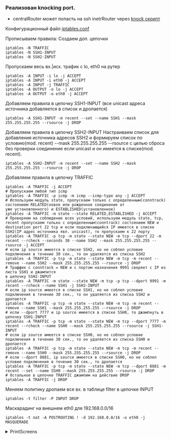 ### Реализован knocking port.

* centralRouter может попасть на ssh inetrRouter через [knock скрипт](https://github.com/kyourselfer/OTUS_LinuxAdmin201804/tree/master/lesson14_firewall/1/scripts)

Конфигурационный файл [iptables.conf](https://github.com/kyourselfer/OTUS_LinuxAdmin201804/blob/master/lesson14_firewall/1/iptables.conf)

Прописываем правила:
Создаем доп. цепочки
```
iptables -N TRAFFIC
iptables -N SSH1-INPUT
iptables -N SSH2-INPUT
```
Пропускаем весь вх.|исх. трафик с lo, eth0 на рутер
```
iptables -A INPUT -i lo -j ACCEPT
iptables -A INPUT -i eth0 -j ACCEPT
iptables -A INPUT -j TRAFFIC
iptables -A OUTPUT -o lo -j ACCEPT
iptables -A OUTPUT -o eth0 -j ACCEPT
```
Добавляем правила в цепочку SSH1-INPUT (все unicast адреса источника добавляется в список и дропается)
```
iptables -A SSH1-INPUT -m recent --set --name SSH1 --mask 255.255.255.255 --rsource -j DROP

```
Добавляем правила в цепочку SSH2-INPUT
Настраиваем список для добавления источника адресов SSH2 и формируем список по условию(mod. recent) --mask 255.255.255.255 --rsource с целью сброса без проверки соединение если unicast и он имеется в списке(mod. recent).
```
iptables -A SSH2-INPUT -m recent --set --name SSH2 --mask 255.255.255.255 --rsource -j DROP
```
Добавляем правила в цепочку TRAFFIC
```
iptables -A TRAFFIC -j ACCEPT
# Пропускаем любой тип icmp
iptables -A TRAFFIC -p icmp -m icmp --icmp-type any -j ACCEPT
# Используем модуль state, пропускаем только с определенным(conntrack) состоянием RELATED(новое или рожденное соединение от
уже установленного) и ESTABLISHED(установленное)
iptables -A TRAFFIC -m state --state RELATED,ESTABLISHED -j ACCEPT
# Проверяем на соблюдение всех условий, используем модуль state, tcp, recent пропускаем только с определенным(conntrack) состоянием NEW и destination port 22 tcp и если подключающийся IP имеется в списке SSH2(IP адрес источника явл. unicast), то пропускаем к 22 порту
iptables -A TRAFFIC -p tcp -m state --state NEW -m tcp --dport 22 -m recent --rcheck --seconds 30 --name SSH2 --mask 255.255.255.255 --rsource -j ACCEPT
# если ip source имеется в списке SSH2, но не соблел условие подключения в течение 30 сек., то он удаляется из списка SSH2
iptables -A TRAFFIC -p tcp -m state --state NEW -m tcp -m recent --remove --name SSH2 --mask 255.255.255.255 --rsource -j DROP
# Траффик с conntrack = NEW и с портом назначения 9991 сверяет с IP из листа SSH1 и джампится
в цепочку SSH2-INPUT
iptables -A TRAFFIC -m state --state NEW -m tcp -p tcp --dport 9991 -m recent --rcheck --name SSH1 -j SSH2-INPUT
# если ip source имеется в списке SSH1, но не соблел условие подключения в течение 30 сек., то он удаляется из списка SSH2 и дропается
iptables -A TRAFFIC -p tcp -m state --state NEW -m tcp -m recent --remove --name SSH1 --mask 255.255.255.255 --rsource -j DROP
# если --dport 7777 и ip source имеется в списке SSH0, то джампнуть в цепочку SSH1-INPUT
iptables -A TRAFFIC -p tcp -m state --state NEW -m tcp --dport 7777 -m recent --rcheck --name SSH0 --mask 255.255.255.255 --rsource -j SSH1-INPUT
# если ip source имеется в списке SSH0, но не соблел условие подключения в течение 30 сек., то он удаляется из списка SSH0 и дропается
iptables -A TRAFFIC -p tcp -m state --state NEW -m tcp -m recent --remove --name SSH0 --mask 255.255.255.255 --rsource -j DROP
# если --dport 8881, ip source имеется в списке SSH0, но не соблел условие подключения в течение 30 сек., то дропается
iptables -A TRAFFIC -p tcp -m state --state NEW -m tcp --dport 8881 -m recent --set --name SSH0 --mask 255.255.255.255 --rsource -j DROP
# Остальное в цепочке TRAFFIC джампим на действие DROP
iptables -A TRAFFIC -j DROP
```
Меняем политику дропаем все вх. в таблице filter в цепочке INPUT
```
iptables -t filter -P INPUT DROP
```
Маскарадинг на внешнем eth0 для 192.168.0.0/16
```
iptables -t nat -A POSTROUTING ! -d 192.168.0.0/16 -o eth0 -j MASQUERADE
```
<details>
<summary>PrintScreens</summary>
  ![knocking_port](https://github.com/kyourselfer/OTUS_LinuxAdmin201804/blob/master/lesson14_firewall/1/knocking_port.gif)
</details>
